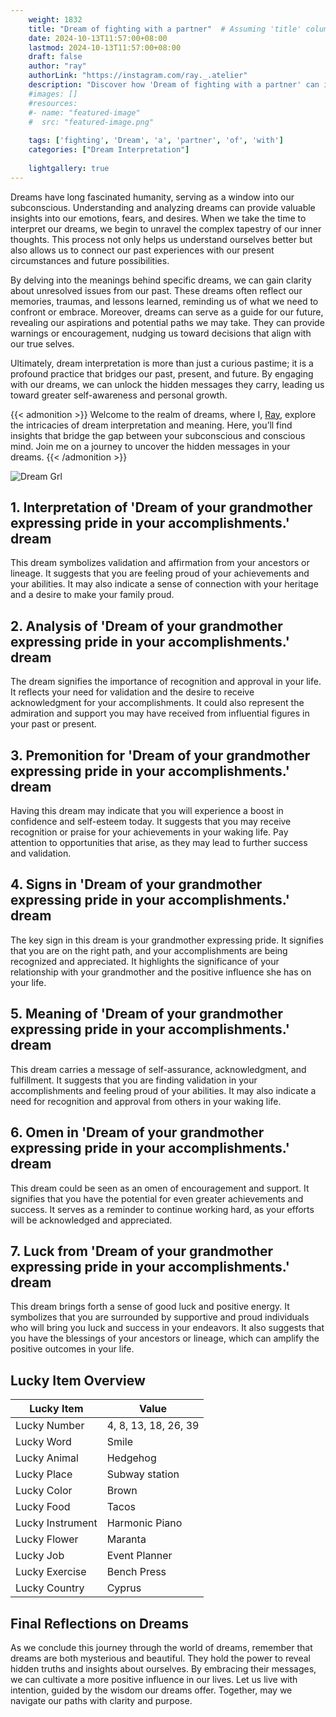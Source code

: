```yaml
---
    weight: 1832
    title: "Dream of fighting with a partner"  # Assuming 'title' column exists
    date: 2024-10-13T11:57:00+08:00
    lastmod: 2024-10-13T11:57:00+08:00
    draft: false
    author: "ray"
    authorLink: "https://instagram.com/ray._.atelier"
    description: "Discover how 'Dream of fighting with a partner' can interpret your future and uncover its significant meanings in your life."
    #images: []
    #resources:
    #- name: "featured-image"
    #  src: "featured-image.png"
    
    tags: ['fighting', 'Dream', 'a', 'partner', 'of', 'with']
    categories: ["Dream Interpretation"]
    
    lightgallery: true
---
```

    
Dreams have long fascinated humanity, serving as a window into our subconscious. Understanding and analyzing dreams can provide valuable insights into our emotions, fears, and desires. When we take the time to interpret our dreams, we begin to unravel the complex tapestry of our inner thoughts. This process not only helps us understand ourselves better but also allows us to connect our past experiences with our present circumstances and future possibilities.

By delving into the meanings behind specific dreams, we can gain clarity about unresolved issues from our past. These dreams often reflect our memories, traumas, and lessons learned, reminding us of what we need to confront or embrace. Moreover, dreams can serve as a guide for our future, revealing our aspirations and potential paths we may take. They can provide warnings or encouragement, nudging us toward decisions that align with our true selves.

Ultimately, dream interpretation is more than just a curious pastime; it is a profound practice that bridges our past, present, and future. By engaging with our dreams, we can unlock the hidden messages they carry, leading us toward greater self-awareness and personal growth.

{{< admonition >}}
Welcome to the realm of dreams, where I, [Ray](https://instagram.com/ray._.atelier), explore the intricacies of dream interpretation and meaning. Here, you’ll find insights that bridge the gap between your subconscious and conscious mind. Join me on a journey to uncover the hidden messages in your dreams.
{{< /admonition >}}

![Dream Grl](https://cdn.pixabay.com/photo/2017/11/02/03/35/gothic-2910057_1280.jpg "Dream Grl")

## 1. Interpretation of 'Dream of your grandmother expressing pride in your accomplishments.' dream

This dream symbolizes validation and affirmation from your ancestors or lineage. It suggests that you are feeling proud of your achievements and your abilities. It may also indicate a sense of connection with your heritage and a desire to make your family proud.

## 2. Analysis of 'Dream of your grandmother expressing pride in your accomplishments.' dream

The dream signifies the importance of recognition and approval in your life. It reflects your need for validation and the desire to receive acknowledgment for your accomplishments. It could also represent the admiration and support you may have received from influential figures in your past or present.

## 3. Premonition for 'Dream of your grandmother expressing pride in your accomplishments.' dream

Having this dream may indicate that you will experience a boost in confidence and self-esteem today. It suggests that you may receive recognition or praise for your achievements in your waking life. Pay attention to opportunities that arise, as they may lead to further success and validation.

## 4. Signs in 'Dream of your grandmother expressing pride in your accomplishments.' dream

The key sign in this dream is your grandmother expressing pride. It signifies that you are on the right path, and your accomplishments are being recognized and appreciated. It highlights the significance of your relationship with your grandmother and the positive influence she has on your life.

## 5. Meaning of 'Dream of your grandmother expressing pride in your accomplishments.' dream

This dream carries a message of self-assurance, acknowledgment, and fulfillment. It suggests that you are finding validation in your accomplishments and feeling proud of your abilities. It may also indicate a need for recognition and approval from others in your waking life.

## 6. Omen in 'Dream of your grandmother expressing pride in your accomplishments.' dream

This dream could be seen as an omen of encouragement and support. It signifies that you have the potential for even greater achievements and success. It serves as a reminder to continue working hard, as your efforts will be acknowledged and appreciated.

## 7. Luck from 'Dream of your grandmother expressing pride in your accomplishments.' dream

This dream brings forth a sense of good luck and positive energy. It symbolizes that you are surrounded by supportive and proud individuals who will bring you luck and success in your endeavors. It also suggests that you have the blessings of your ancestors or lineage, which can amplify the positive outcomes in your life.

## Lucky Item Overview
| Lucky Item          | Value              |
|---------------|--------------------|
| Lucky Number        | 4, 8, 13, 18, 26, 39  |
| Lucky Word          | Smile |
| Lucky Animal        | Hedgehog |
| Lucky Place         | Subway station     |
| Lucky Color         | Brown     |
| Lucky Food          | Tacos      |
| Lucky Instrument    | Harmonic Piano |
| Lucky Flower        | Maranta    |
| Lucky Job           | Event Planner       |
| Lucky Exercise      | Bench Press  |
| Lucky Country       | Cyprus    |


##  Final Reflections on Dreams

As we conclude this journey through the world of dreams, remember that dreams are both mysterious and beautiful. They hold the power to reveal hidden truths and insights about ourselves. By embracing their messages, we can cultivate a more positive influence in our lives. Let us live with intention, guided by the wisdom our dreams offer. Together, may we navigate our paths with clarity and purpose.
